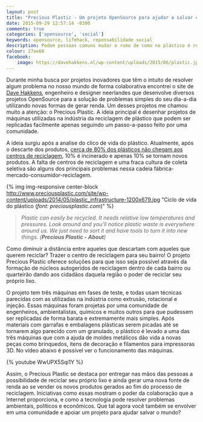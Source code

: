 ```yaml
---
layout: post
title: "Precious Plastic - Um projeto OpenSource para ajudar a salvar o mundo"
date: 2015-09-29 12:57:14 -0300
comments: true
categories: ['opensource', 'social']
keywords: opensource, lifehack, reponsabilidade social
description: Podem pessoas comuns mudar o rumo de como no plástico é reciclado? Precious Plastic é um projeto que pode tornar a cultura da reciclagem muito mais próxima de nós, e tudo feito por nós mesmos!
colour: 27ae60
facebook:
    image: https://davehakkens.nl/wp-content/uploads/2015/06/plastic.jpg
---
```



Durante minha busca por projetos inovadores que têm o intuito de resolver algum problema no nosso mundo de forma colaborativa encontrei o site de
[Dave Hakkens](https://davehakkens.nl/), engenheiro e designer neerlandes que desenvolve diversos projetos OpenSource para a solução de problemas simples do seu dia-a-dia utilizando novas formas de gerar renda. Um desses projetos me chamou muito a atenção: o Precious Plastic. A ideia principal é desenhar projetos de máquinas utilizadas na indústria da reciclagem de plástico que podem ser replicadas facilmente apenas seguindo um passo-a-passo feito por uma comunidade.


A ideia surgiu após a analise do clico de vida do plástico. Atualmente, após o descarte dos produtos, [cerca de 80% dos plásticos não chegam aos centros de reciclagem](http://www.mma.gov.br/destaques/item/9411), 10% é incinerado e apenas 10% se tornam novos produtos. A falta de centros de reciclagem e uma fraca cultura de coleta seletiva são alguns dos principais problemas nessa cadeia fábrica-mercado-consumidor-reciclagem.

{% img img-responsive center-block http://www.preciousplastic.com/site/wp-content/uploads/2014/05/plastic_infrastructure-1200x679.jpg "Ciclo de vida do plástico (*font: preciousplastic.com*)" %}

<!--break-->

>*Plastic can easily be recycled. It needs relative low temperatures and pressures. Look around and you’ll notice plastic waste is everywhere around us. We just need to sort it and have tools to turn it into new things. (**Precious Plastic - About**)*


Como diminuir a distância entre aqueles que descartam com aqueles que querem reciclar? Trazer o centro de reciclagem para seu bairro! O projeto Precious Plastic oferece soluções para que isso seja possível através da formação de núcleos autogeridos de reciclagem dentro de cada bairro ou quarteirão dando aos cidadãos daquela região o poder de reciclar seu próprio lixo.



O projeto tem três máquinas em fases de teste, e todas usam técnicas parecidas com as utilizadas na indústria como extrusão, rotacional e injeção. Essas máquinas foram projetas por uma comunidade de engenheiros, ambientalistas, químicos e muitos outros para que pudessem ser replicadas de forma barata e extremamente mais simples. Após materiais com garrafas e embalagens plásticas serem picadas até se tornarem algo parecido com um granulado, o plástico é levado a uma das três máquinas que com a ajuda de moldes metálicos dão vida a novas peças como brinquedos, itens de decoração e filamentos para impressoras 3D. No vídeo abaixo é possível ver o funcionamento das máquinas.

{% youtube WwUPX5Sqi1Y %}

Assim, o Precious Plastic se destaca por entregar nas mãos das pessoas a possibilidade de reciclar seu próprio lixo e ainda gerar uma nova fonte de renda ao se vender os novos produtos gerados ao fim do processo de reciclagem. Iniciativas como essas mostram o poder da colaboração que a Internet proporciona, e como a tecnologia pode resolver problemas ambientais, políticos e econômicos. Que tal agora você também se envolver em uma comunidade e apoiar um projeto para ajudar salvar o mundo?

